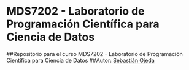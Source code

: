 # MDS7202 - Laboratorio de Programación Científica para Ciencia de Datos

##Repositorio para el curso MDS7202 - Laboratorio de Programación Científica para Ciencia de Datos
##Autor: [Sebastián Ojeda](https://github.com/sebajedi23)
